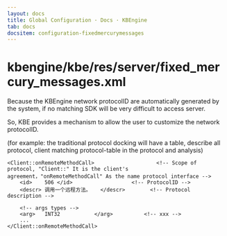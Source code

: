 ```yaml
---
layout: docs
title: Global Configuration · Docs · KBEngine
tab: docs
docsitem: configuration-fixedmercurymessages
---
```


kbengine/kbe/res/server/fixed_mercury_messages.xml
===================

Because the KBEngine network protocolID are automatically generated by the system, 
if no matching SDK will be very difficult to access server.

So, KBE provides a mechanism to allow the user to customize the network protocolID.

(for example: the traditional protocol docking will have a table, describe all protocol, client matching protocol-table in the protocol and analysis)

	<Client::onRemoteMethodCall>					<!-- Scope of protocol, "Client::" It is the client's agreement，"onRemoteMethodCall" As the name protocol interface -->
		<id>	506	</id>					<!-- ProtocolID -->
		<descr>	调用一个远程方法。	</descr>		<!-- Protocol description -->
		
		<!-- args types -->
		<arg>	INT32			</arg>			<!-- xxx -->
		...
	</Client::onRemoteMethodCall>
